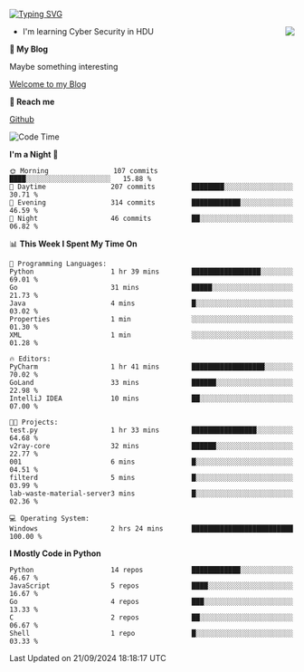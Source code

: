 [![Typing SVG](https://readme-typing-svg.herokuapp.com?font=Fira+Code&pause=1000&random=false&width=450&height=60&lines=Hello+%F0%9F%91%8B%F0%9F%8F%BB;I'm+JBNRZ)](https://git.io/typing-svg)

<a href="#">
  <img align="right" src="https://github-readme-stats.vercel.app/api?username=JBNRZ&show_icons=true&bg_color=15,f2f7fd,E0EAFC" />
</a>

- I'm learning Cyber Security in HDU

 **🌱 My Blog**

Maybe something interesting

[Welcome to my Blog](https://jbnrz.com.cn/)

 **💬 Reach me** 

[Github](https://github.com/JBNRZ)


<!--START_SECTION:waka-->
![Code Time](http://img.shields.io/badge/Code%20Time-662%20hrs%2027%20mins-blue)

**I'm a Night 🦉** 

```text
🌞 Morning                107 commits         ████░░░░░░░░░░░░░░░░░░░░░   15.88 % 
🌆 Daytime                207 commits         ████████░░░░░░░░░░░░░░░░░   30.71 % 
🌃 Evening                314 commits         ████████████░░░░░░░░░░░░░   46.59 % 
🌙 Night                  46 commits          ██░░░░░░░░░░░░░░░░░░░░░░░   06.82 % 
```


📊 **This Week I Spent My Time On** 

```text
💬 Programming Languages: 
Python                   1 hr 39 mins        █████████████████░░░░░░░░   69.01 % 
Go                       31 mins             █████░░░░░░░░░░░░░░░░░░░░   21.73 % 
Java                     4 mins              █░░░░░░░░░░░░░░░░░░░░░░░░   03.02 % 
Properties               1 min               ░░░░░░░░░░░░░░░░░░░░░░░░░   01.30 % 
XML                      1 min               ░░░░░░░░░░░░░░░░░░░░░░░░░   01.28 % 

🔥 Editors: 
PyCharm                  1 hr 41 mins        ██████████████████░░░░░░░   70.02 % 
GoLand                   33 mins             ██████░░░░░░░░░░░░░░░░░░░   22.98 % 
IntelliJ IDEA            10 mins             ██░░░░░░░░░░░░░░░░░░░░░░░   07.00 % 

🐱‍💻 Projects: 
test.py                  1 hr 33 mins        ████████████████░░░░░░░░░   64.68 % 
v2ray-core               32 mins             ██████░░░░░░░░░░░░░░░░░░░   22.77 % 
001                      6 mins              █░░░░░░░░░░░░░░░░░░░░░░░░   04.51 % 
filterd                  5 mins              █░░░░░░░░░░░░░░░░░░░░░░░░   03.99 % 
lab-waste-material-server3 mins              █░░░░░░░░░░░░░░░░░░░░░░░░   02.36 % 

💻 Operating System: 
Windows                  2 hrs 24 mins       █████████████████████████   100.00 % 
```

**I Mostly Code in Python** 

```text
Python                   14 repos            ████████████░░░░░░░░░░░░░   46.67 % 
JavaScript               5 repos             ████░░░░░░░░░░░░░░░░░░░░░   16.67 % 
Go                       4 repos             ███░░░░░░░░░░░░░░░░░░░░░░   13.33 % 
C                        2 repos             ██░░░░░░░░░░░░░░░░░░░░░░░   06.67 % 
Shell                    1 repo              █░░░░░░░░░░░░░░░░░░░░░░░░   03.33 % 
```




 Last Updated on 21/09/2024 18:18:17 UTC
<!--END_SECTION:waka-->
